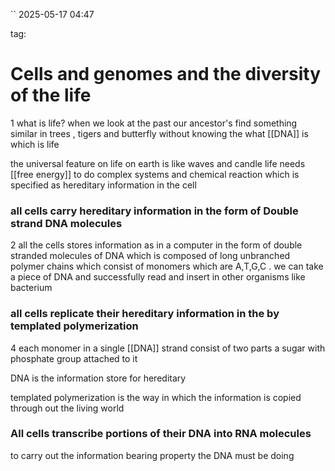 ``
2025-05-17 04:47

tag:


# Cells and genomes and the diversity of the life 



1
what is life? when we look at the past our ancestor's find something similar in trees , tigers and butterfly without knowing the what [[DNA]] is which is life



the universal feature on life on earth is like waves and candle life needs [[free energy]] to do complex systems and chemical reaction which is specified as hereditary information in the cell





### all cells carry hereditary information in the form of Double strand DNA molecules 


2 
all the cells stores information as in a computer in the form of double stranded molecules of DNA which is composed of long unbranched polymer chains which consist of monomers which are A,T,G,C . we can take a piece of  DNA and successfully read and insert in other organisms like bacterium


### all cells replicate their hereditary information in the by templated polymerization


4
each monomer in a single [[DNA]] strand consist of two parts a sugar with phosphate group    attached to it 

DNA is the information store for hereditary 

templated polymerization is the way in which the information is copied through out the living world 


### All cells transcribe portions of their DNA into RNA molecules

to carry out the information bearing property the DNA must be doing 

















 